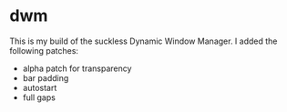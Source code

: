 # dwm

This is my build of the suckless Dynamic Window Manager.
I added the following patches: 
+ alpha patch for transparency
+ bar padding
+ autostart
+ full gaps
